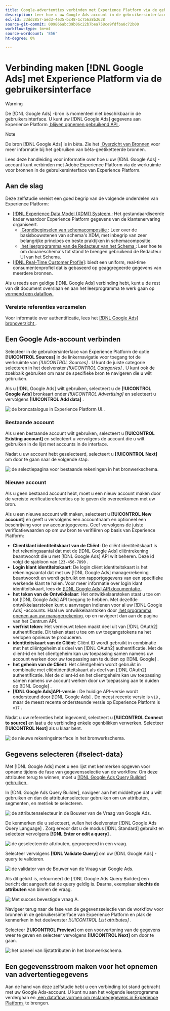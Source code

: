 ```yaml
---
title: Google-advertenties verbinden met Experience Platform via de gebruikersinterface
description: Leer hoe u uw Google Ads-account in de gebruikersinterface koppelt aan Adobe Experience Platform.
exl-id: 33dd2857-aed3-4e35-bc48-1c756a8b3638
source-git-commit: 009866abc39b06c22b7bea758ce9fdfba8c72b00
workflow-type: tm+mt
source-wordcount: '856'
ht-degree: 0%

---
```


# Verbinding maken [!DNL Google Ads] met Experience Platform via de gebruikersinterface

>[!WARNING]
>
>De [!DNL Google Ads] -bron is momenteel niet beschikbaar in de gebruikersinterface. U kunt uw [!DNL Google Ads] gegevens aan Experience Platform [&#x200B; blijven opnemen gebruikend API &#x200B;](../../../api/create/advertising/ads.md).

>[!NOTE]
>
>De bron [!DNL Google Ads] is in bèta. Zie het [&#x200B; Overzicht van Bronnen &#x200B;](../../../../home.md#terms-and-conditions) voor meer informatie bij het gebruiken van bèta-geëtiketteerde bronnen.

Lees deze handleiding voor informatie over hoe u uw [!DNL Google Ads] -account kunt verbinden met Adobe Experience Platform via de werkruimte voor bronnen in de gebruikersinterface van Experience Platform.

## Aan de slag

Deze zelfstudie vereist een goed begrip van de volgende onderdelen van Experience Platform:

* [[!DNL Experience Data Model (XDM)]  Systeem &#x200B;](../../../../../xdm/home.md): Het gestandaardiseerde kader waardoor Experience Platform gegevens van de klantenervaring organiseert.
   * [&#x200B; Grondbeginselen van schemacompositie &#x200B;](../../../../../xdm/schema/composition.md): Leer over de basisbouwstenen van schema&#39;s XDM, met inbegrip van zeer belangrijke principes en beste praktijken in schemacompositie.
   * [&#x200B; het leerprogramma van de Redacteur van het Schema &#x200B;](../../../../../xdm/tutorials/create-schema-ui.md): Leer hoe te om douaneschema&#39;s tot stand te brengen gebruikend de Redacteur UI van het Schema.
* [[!DNL Real-Time Customer Profile]](../../../../../profile/home.md): biedt een uniform, real-time consumentenprofiel dat is gebaseerd op geaggregeerde gegevens van meerdere bronnen.

Als u reeds een geldige [!DNL Google Ads] verbinding hebt, kunt u de rest van dit document overslaan en aan het leerprogramma te werk gaan op [&#x200B; vormend een dataflow &#x200B;](../../dataflow/advertising.md)

### Vereiste referenties verzamelen

Voor informatie over authentificatie, lees het [[!DNL Google Ads]  bronoverzicht &#x200B;](../../../../connectors/advertising/ads.md).

## Een Google Ads-account verbinden

Selecteer in de gebruikersinterface van Experience Platform de optie **[!UICONTROL Sources]** in de linkernavigatie voor toegang tot de werkruimte van *[!UICONTROL Sources]* . U kunt de juiste categorie selecteren in het deelvenster *[!UICONTROL Categories]* . U kunt ook de zoekbalk gebruiken om naar de specifieke bron te navigeren die u wilt gebruiken.

Als u [!DNL Google Ads] wilt gebruiken, selecteert u de **[!UICONTROL Google Ads]** bronkaart onder *[!UICONTROL Advertising]* en selecteert u vervolgens **[!UICONTROL Add data]** .

![&#x200B; de broncatalogus in Experience Platform UI.](../../../../images/tutorials/create/ads/catalog.png).

### Bestaande account

Als u een bestaande account wilt gebruiken, selecteert u **[!UICONTROL Existing account]** en selecteert u vervolgens de account die u wilt gebruiken in de lijst met accounts in de interface.

Nadat u uw account hebt geselecteerd, selecteert u **[!UICONTROL Next]** om door te gaan naar de volgende stap.

![&#x200B; de selectiepagina voor bestaande rekeningen in het bronwerkschema.](../../../../images/tutorials/create/ads/existing.png)

### Nieuwe account

Als u geen bestaand account hebt, moet u een nieuw account maken door de vereiste verificatiereferenties op te geven die overeenkomen met uw bron.

Als u een nieuwe account wilt maken, selecteert u **[!UICONTROL New account]** en geeft u vervolgens een accountnaam en optioneel een beschrijving voor uw accountgegevens. Geef vervolgens de juiste verificatiewaarden op om uw bron te verifiëren op basis van Experience Platform:

* **Clientklant identiteitskaart van de Cliënt**: De cliënt identiteitskaart is het rekeningsaantal dat met de [!DNL Google Ads] cliëntrekening beantwoordt die u met [!DNL Google Ads] API wilt beheren. Deze id volgt de sjabloon van `123-456-7890` .
* **Login klant identiteitskaart**: De login cliënt identiteitskaart is het rekeningsaantal dat met uw [!DNL Google Ads] managerrekening beantwoordt en wordt gebruikt om rapportgegevens van een specifieke werkende klant te halen. Voor meer informatie over login klant identiteitskaart, lees de [[!DNL Google Ads]  API documentatie &#x200B;](https://developers.google.com/search-ads/reporting/concepts/login-customer-id).
* **het teken van de Ontwikkelaar**: Het ontwikkelaarstoken staat u toe om tot [!DNL Google Ads] API toegang te hebben. Met dezelfde ontwikkelaarstoken kunt u aanvragen indienen voor al uw [!DNL Google Ads] -accounts. Haal uw ontwikkelaarstoken door [&#x200B; het programma openen aan uw managerrekening &#x200B;](https://ads.google.com/home/tools/manager-accounts/) op en navigeert dan aan de pagina van het Centrum API.
* **verfrist teken**: Het vernieuwt teken maakt deel uit van [!DNL OAuth2] authentificatie. Dit teken staat u toe om uw toegangstokens na het verlopen opnieuw te produceren.
* **identiteitskaart van de Cliënt**: Cliënt ID wordt gebruikt in combinatie met het cliëntgeheim als deel van [!DNL OAuth2] authentificatie. Met de client-id en het clientgeheim kan uw toepassing samen namens uw account werken door uw toepassing aan te duiden op [!DNL Google] .
* **het geheim van de Cliënt**: Het cliëntgeheim wordt gebruikt in combinatie met cliëntidentiteitskaart als deel van [!DNL OAuth2] authentificatie. Met de client-id en het clientgeheim kan uw toepassing samen namens uw account werken door uw toepassing aan te duiden op [!DNL Google] .
* **[!DNL Google Ads]API-versie** : De huidige API-versie wordt ondersteund door [!DNL Google Ads] . De meest recente versie is `v18` , maar de meest recente ondersteunde versie op Experience Platform is `v17` .

Nadat u uw referenties hebt ingevoerd, selecteert u **[!UICONTROL Connect to source]** en laat u de verbinding enkele ogenblikken verwerken. Selecteer **[!UICONTROL Next]** als u klaar bent.

![&#x200B; de nieuwe rekeningsinterface in het bronwerkschema.](../../../../images/tutorials/create/ads/new.png)

## Gegevens selecteren {#select-data}

Met [!DNL Google Ads] moet u een lijst met kenmerken opgeven voor opname tijdens de fase van gegevensselectie van de workflow. Om deze attributen terug te winnen, moet u [[!DNL Google Ads Query Builder] gebruiken &#x200B;](https://developers.google.com/google-ads/api/fields/v17/overview_query_builder).

In [!DNL Google Ads Query Builder], navigeer aan het middeltype dat u wilt gebruiken en dan de attributenselecteur gebruiken om uw attributen, segmenten, en metriek te selecteren.

![&#x200B; de attributenselecteur in de Bouwer van de Vraag van Google Ads.](../../../../images/tutorials/create/ads/attributes.png)

De kenmerken die u selecteert, vullen het deelvenster [!DNL Google Ads Query Language] . Zorg ervoor dat u de modus [!DNL Standard] gebruikt en selecteer vervolgens **[!DNL Enter or edit a query]** .

![&#x200B; de geselecteerde attributen, gegroepeerd in een vraag.](../../../../images/tutorials/create/ads/enter-query.png)

Selecteer vervolgens **[!DNL Validate Query]** om uw [!DNL Google Ads] -query te valideren.

![&#x200B; de validator van de Bouwer van de Vraag van Google Ads.](../../../../images/tutorials/create/ads/validate-query.png)

Als dit gelukt is, retourneert de [!DNL Google Ads Query Builder] een bericht dat aangeeft dat de query geldig is. Daarna, exemplaar **slechts de attributen** van binnen de vraag.

![&#x200B; Met succes bevestigde vraag A.](../../../../images/tutorials/create/ads/copy-query.png)

Navigeer terug naar de fase van de gegevensselectie van de workflow voor bronnen in de gebruikersinterface van Experience Platform en plak de kenmerken in het deelvenster *[!UICONTROL List attributes]* .

Selecteer **[!UICONTROL Preview]** om een voorvertoning van de gegevens weer te geven en selecteer vervolgens **[!UICONTROL Next]** om door te gaan.

![&#x200B; het paneel van lijstattributen in het bronwerkschema.](../../../../images/tutorials/create/ads/list-attributes.png)

## Een gegevensstroom maken voor het opnemen van advertentiegegevens

Aan de hand van deze zelfstudie hebt u een verbinding tot stand gebracht met uw Google Ads-account. U kunt nu aan het volgende leerprogramma verdergaan en [&#x200B; een dataflow vormen om reclamegegevens in Experience Platform &#x200B;](../../dataflow/advertising.md) te brengen.
